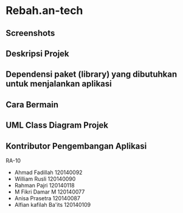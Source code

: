 # Rebah.an-tech

## Screenshots

## Deskripsi Projek

## Dependensi paket (library) yang dibutuhkan untuk menjalankan aplikasi

## Cara Bermain

## UML Class Diagram Projek

## Kontributor Pengembangan Aplikasi
RA-10
- Ahmad Fadillah          120140092
- William Rusli           120140090
- Rahman Pajri            120140118
- M Fikri Damar M         120140077
- Anisa Prasetra          120140087
- Alfian kafilah Ba'its   120140109

